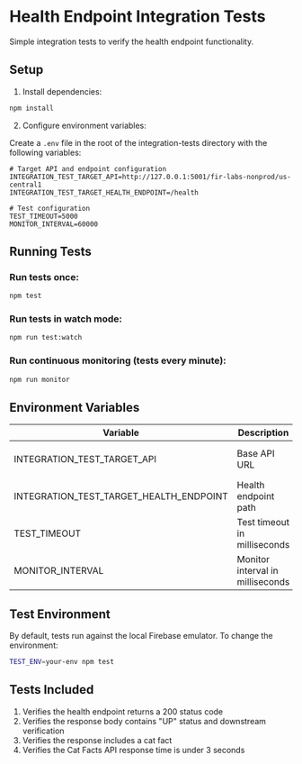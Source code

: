 # Health Endpoint Integration Tests

Simple integration tests to verify the health endpoint functionality.

## Setup

1. Install dependencies:

```bash
npm install
```

2. Configure environment variables:

Create a `.env` file in the root of the integration-tests directory with the following variables:

```
# Target API and endpoint configuration
INTEGRATION_TEST_TARGET_API=http://127.0.0.1:5001/fir-labs-nonprod/us-central1
INTEGRATION_TEST_TARGET_HEALTH_ENDPOINT=/health

# Test configuration
TEST_TIMEOUT=5000
MONITOR_INTERVAL=60000
```

## Running Tests

### Run tests once:

```bash
npm test
```

### Run tests in watch mode:

```bash
npm run test:watch
```

### Run continuous monitoring (tests every minute):

```bash
npm run monitor
```

## Environment Variables

| Variable | Description | Default |
|----------|-------------|---------|
| INTEGRATION_TEST_TARGET_API | Base API URL | http://127.0.0.1:5001/fir-labs-nonprod/us-central1 |
| INTEGRATION_TEST_TARGET_HEALTH_ENDPOINT | Health endpoint path | /health |
| TEST_TIMEOUT | Test timeout in milliseconds | 5000 |
| MONITOR_INTERVAL | Monitor interval in milliseconds | 60000 |

## Test Environment

By default, tests run against the local Firebase emulator. To change the environment:

```bash
TEST_ENV=your-env npm test
```

## Tests Included

1. Verifies the health endpoint returns a 200 status code
2. Verifies the response body contains "UP" status and downstream verification
3. Verifies the response includes a cat fact
4. Verifies the Cat Facts API response time is under 3 seconds 